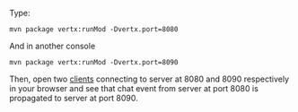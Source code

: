 Type:

```
mvn package vertx:runMod -Dvertx.port=8080
```

And in another console

```
mvn package vertx:runMod -Dvertx.port=8090
```

Then, open two [clients](http://jsbin.com/bigiwi/1/watch?js,console) connecting to server at 8080 and 8090 respectively in your browser and see that chat event from server at port 8080 is propagated to server at port 8090.